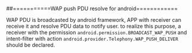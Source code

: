 ##===========WAP push PDU resolve for android============


WAP PDU is broadcasted by android framework, APP with receiver can receive it and resolve PDU data to notify user.
to realize this purpose, a receiver with the permission `android.permission.BROADCAST_WAP_PUSH` and intent-filter with action `android.provider.Telephony.WAP_PUSH_DELIVER` should be declared.
